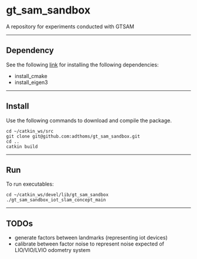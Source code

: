# gt_sam_sandbox

A repository for experiments conducted with GTSAM

---

## Dependency

See the following [link](https://github.com/BEAMRobotics/beam_robotics/wiki/Beam-Robotics-Installation-Guide) for installing the following dependencies:

- install_cmake
- install_eigen3

---

## Install

Use the following commands to download and compile the package.

```shell
cd ~/catkin_ws/src
git clone git@github.com:adthoms/gt_sam_sandbox.git
cd ..
catkin build
```

---

## Run

To run executables:

```shell
cd ~/catkin_ws/devel/lib/gt_sam_sandbox
./gt_sam_sandbox_iot_slam_concept_main
```

---

## TODOs

- generate factors between landmarks (representing iot devices)
- calibrate between factor noise to represent noise expected of LIO/VIO/LVIO odometry system
